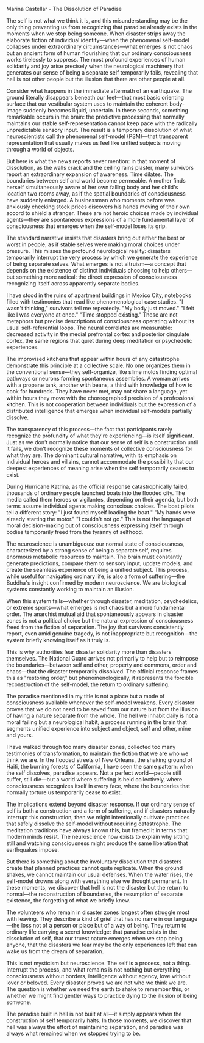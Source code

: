 Marina Castellar - The Dissolution of Paradise

The self is not what we think it is, and this misunderstanding may be the only thing preventing us from recognizing that paradise already exists in the moments when we stop being someone. When disaster strips away the elaborate fiction of individual identity—when the phenomenal self-model collapses under extraordinary circumstances—what emerges is not chaos but an ancient form of human flourishing that our ordinary consciousness works tirelessly to suppress. The most profound experiences of human solidarity and joy arise precisely when the neurological machinery that generates our sense of being a separate self temporarily fails, revealing that hell is not other people but the illusion that there are other people at all.

Consider what happens in the immediate aftermath of an earthquake. The ground literally disappears beneath our feet—that most basic orienting surface that our vestibular system uses to maintain the coherent body-image suddenly becomes liquid, uncertain. In these seconds, something remarkable occurs in the brain: the predictive processing that normally maintains our stable self-representation cannot keep pace with the radically unpredictable sensory input. The result is a temporary dissolution of what neuroscientists call the phenomenal self-model (PSM)—that transparent representation that usually makes us feel like unified subjects moving through a world of objects.

But here is what the news reports never mention: in that moment of dissolution, as the walls crack and the ceiling rains plaster, many survivors report an extraordinary expansion of awareness. Time dilates. The boundaries between self and world become permeable. A mother finds herself simultaneously aware of her own falling body and her child's location two rooms away, as if the spatial boundaries of consciousness have suddenly enlarged. A businessman who moments before was anxiously checking stock prices discovers his hands moving of their own accord to shield a stranger. These are not heroic choices made by individual agents—they are spontaneous expressions of a more fundamental layer of consciousness that emerges when the self-model loses its grip.

The standard narrative insists that disasters bring out either the best or worst in people, as if stable selves were making moral choices under pressure. This misses the profound neurological reality: disasters temporarily interrupt the very process by which we generate the experience of being separate selves. What emerges is not altruism—a concept that depends on the existence of distinct individuals choosing to help others—but something more radical: the direct expression of consciousness recognizing itself across apparently separate bodies.

I have stood in the ruins of apartment buildings in Mexico City, notebooks filled with testimonies that read like phenomenological case studies. "I wasn't thinking," survivors tell me repeatedly. "My body just moved." "I felt like I was everyone at once." "Time stopped existing." These are not metaphors but precise descriptions of consciousness operating without its usual self-referential loops. The neural correlates are measurable: decreased activity in the medial prefrontal cortex and posterior cingulate cortex, the same regions that quiet during deep meditation or psychedelic experiences.

The improvised kitchens that appear within hours of any catastrophe demonstrate this principle at a collective scale. No one organizes them in the conventional sense—they self-organize, like slime molds finding optimal pathways or neurons forming spontaneous assemblies. A woman arrives with a propane tank, another with beans, a third with knowledge of how to cook for hundreds. They have never met, may not share a language, yet within hours they move with the choreographed precision of a professional kitchen. This is not cooperation between individuals but the expression of a distributed intelligence that emerges when individual self-models partially dissolve.

The transparency of this process—the fact that participants rarely recognize the profundity of what they're experiencing—is itself significant. Just as we don't normally notice that our sense of self is a construction until it fails, we don't recognize these moments of collective consciousness for what they are. The dominant cultural narrative, with its emphasis on individual heroes and villains, cannot accommodate the possibility that our deepest experiences of meaning arise when the self temporarily ceases to exist.

During Hurricane Katrina, as the official response catastrophically failed, thousands of ordinary people launched boats into the flooded city. The media called them heroes or vigilantes, depending on their agenda, but both terms assume individual agents making conscious choices. The boat pilots tell a different story: "I just found myself loading the boat." "My hands were already starting the motor." "I couldn't not go." This is not the language of moral decision-making but of consciousness expressing itself through bodies temporarily freed from the tyranny of selfhood.

The neuroscience is unambiguous: our normal state of consciousness, characterized by a strong sense of being a separate self, requires enormous metabolic resources to maintain. The brain must constantly generate predictions, compare them to sensory input, update models, and create the seamless experience of being a unified subject. This process, while useful for navigating ordinary life, is also a form of suffering—the Buddha's insight confirmed by modern neuroscience. We are biological systems constantly working to maintain an illusion.

When this system fails—whether through disaster, meditation, psychedelics, or extreme sports—what emerges is not chaos but a more fundamental order. The anarchist mutual aid that spontaneously appears in disaster zones is not a political choice but the natural expression of consciousness freed from the fiction of separation. The joy that survivors consistently report, even amid genuine tragedy, is not inappropriate but recognition—the system briefly knowing itself as it truly is.

This is why authorities fear disaster solidarity more than disasters themselves. The National Guard arrives not primarily to help but to reimpose the boundaries—between self and other, property and commons, order and chaos—that the disaster temporarily dissolved. The official response frames this as "restoring order," but phenomenologically, it represents the forcible reconstruction of the self-model, the return to ordinary suffering.

The paradise mentioned in my title is not a place but a mode of consciousness available whenever the self-model weakens. Every disaster proves that we do not need to be saved from our nature but from the illusion of having a nature separate from the whole. The hell we inhabit daily is not a moral failing but a neurological habit, a process running in the brain that segments unified experience into subject and object, self and other, mine and yours.

I have walked through too many disaster zones, collected too many testimonies of transformation, to maintain the fiction that we are who we think we are. In the flooded streets of New Orleans, the shaking ground of Haiti, the burning forests of California, I have seen the same pattern: when the self dissolves, paradise appears. Not a perfect world—people still suffer, still die—but a world where suffering is held collectively, where consciousness recognizes itself in every face, where the boundaries that normally torture us temporarily cease to exist.

The implications extend beyond disaster response. If our ordinary sense of self is both a construction and a form of suffering, and if disasters naturally interrupt this construction, then we might intentionally cultivate practices that safely dissolve the self-model without requiring catastrophe. The meditation traditions have always known this, but framed it in terms that modern minds resist. The neuroscience now exists to explain why sitting still and watching consciousness might produce the same liberation that earthquakes impose.

But there is something about the involuntary dissolution that disasters create that planned practices cannot quite replicate. When the ground shakes, we cannot maintain our usual defenses. When the water rises, the self-model drowns along with everything else we thought permanent. In these moments, we discover that hell is not the disaster but the return to normal—the reconstruction of boundaries, the resumption of separate existence, the forgetting of what we briefly knew.

The volunteers who remain in disaster zones longest often struggle most with leaving. They describe a kind of grief that has no name in our language—the loss not of a person or place but of a way of being. They return to ordinary life carrying a secret knowledge: that paradise exists in the dissolution of self, that our truest nature emerges when we stop being anyone, that the disasters we fear may be the only experiences left that can wake us from the dream of separation.

This is not mysticism but neuroscience. The self is a process, not a thing. Interrupt the process, and what remains is not nothing but everything—consciousness without borders, intelligence without agency, love without lover or beloved. Every disaster proves we are not who we think we are. The question is whether we need the earth to shake to remember this, or whether we might find gentler ways to practice dying to the illusion of being someone.

The paradise built in hell is not built at all—it simply appears when the construction of self temporarily halts. In those moments, we discover that hell was always the effort of maintaining separation, and paradise was always what remained when we stopped trying to be.